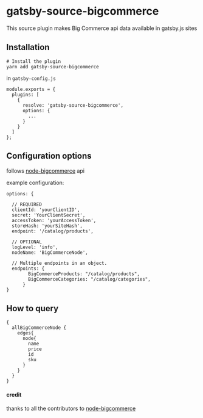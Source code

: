 # gatsby-source-bigcommerce

This source plugin makes Big Commerce api data available in gatsby.js sites

## Installation

```
# Install the plugin
yarn add gatsby-source-bigcommerce
```

in `gatsby-config.js`

```
module.exports = {
  plugins: [
    {
      resolve: 'gatsby-source-bigcommerce',
      options: {
        ...
      }
    }
  ]
};
```

## Configuration options

follows [node-bigcommerce](https://github.com/getconversio/node-bigcommerce) api

example configuration:

```
options: {

  // REQUIRED
  clientId: 'yourClientID',
  secret: 'YourClientSecret',
  accessToken: 'yourAccessToken',
  storeHash: 'yourSiteHash',
  endpoint: '/catalog/products',

  // OPTIONAL
  logLevel: 'info',
  nodeName: 'BigCommerceNode',

  // Multiple endpoints in an object.
  endpoints: {
        BigCommerceProducts: "/catalog/products",
        BigCommerceCategories: "/catalog/categories",
      }
}
```

## How to query

```
{
  allBigCommerceNode {
    edges{
      node{
        name
        price
        id
        sku
      }
    }
  }
}
```

#### credit

thanks to all the contributors to [node-bigcommerce](https://github.com/getconversio/node-bigcommerce)
